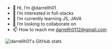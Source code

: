 - 👋 Hi, I’m @darrellh01
- 👀 I’m interested in full-stacks
- 🌱 I’m currently learning JS, JAVA
- 💞️ I’m looking to collaborate on 
- 📫 How to reach me darrellh0112@gmail.com

<!---
darrellh01/darrellh01 is a ✨ special ✨ repository because its `README.md` (this file) appears on your GitHub profile.
You can click the Preview link to take a look at your changes.
--->
![darrellh01's GitHub stats](https://github-readme-stats.vercel.app/api?username=darrellh01&show_icons=true&theme=radical)
